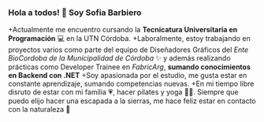 ### Hola a todos! 👋 Soy Sofia Barbiero
+Actualmente me encuentro cursando la **Tecnicatura Universitaria en Programación** 💻 en la UTN Córdoba.
+Laboralmente, estoy trabajando en proyectos varios como parte del equipo de Diseñadores Gráficos del *Ente BioCordoba de la Municipalidad de Córdoba* ✨
 y además realizando prácticas como Developer Trainee en *FabricArg*, **sumando conocimientos en Backend con .NET** 
+Soy apasionada por el estudio, me gusta estar en constante aprendizaje, sumando competencias nuevas.
+En mi tiempo libre disruto de estar con mi familia 💗, hacer pilates y yoga 🧘‍♀. Siempre que puedo elijo hacer una escapada a la sierras, me hace feliz
 estar en contacto con la naturaleza 🌼

